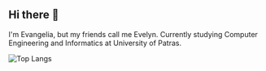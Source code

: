 ## Hi there 👋
I'm Evangelia, but my friends call me Evelyn. 
Currently studying Computer Engineering and Informatics at University of Patras.

![Top Langs](https://github-readme-stats.vercel.app/api/top-langs/?username=EvelyneKol&langs_count=100&theme=default)





<!--
**EvelyneKol/EvelyneKol** is a ✨ _special_ ✨ repository because its `README.md` (this file) appears on your GitHub profile.

Here are some ideas to get you started:

- 🔭 I’m currently working on ...
- 🌱 I’m currently learning ...
- 👯 I’m looking to collaborate on ...
- 🤔 I’m looking for help with ...
- 💬 Ask me about ...
- 📫 How to reach me: ...
- 😄 Pronouns: ...
- ⚡ Fun fact: ...
-->
